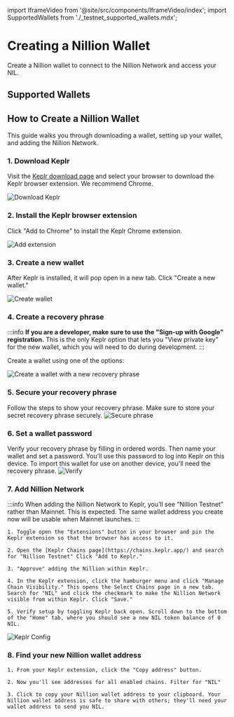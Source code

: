 import IframeVideo from '@site/src/components/IframeVideo/index';
import SupportedWallets from './\_testnet_supported_wallets.mdx';

# Creating a Nillion Wallet

Create a Nillion wallet to connect to the Nillion Network and access your NIL.

## Supported Wallets

<SupportedWallets/>

## How to Create a Nillion Wallet

This guide walks you through downloading a wallet, setting up your wallet, and adding the Nillion Network.


### 1. Download Keplr

Visit the [Keplr download page](https://www.keplr.app/download) and select your browser to download the Keplr browser extension. We recommend Chrome.

![Download Keplr](/img/download-wallet.png)

### 2. Install the Keplr browser extension

Click "Add to Chrome" to install the Keplr Chrome extension.

![Add extension](/img/add-extension.png)

### 3. Create a new wallet

After Keplr is installed, it will pop open in a new tab. Click "Create a new wallet."

![Create wallet](/img/create-wallet.png)

### 4. Create a recovery phrase

:::info
**If you are a developer, make sure to use the "Sign-up with Google" registration.** This is the only Keplr option that lets you "View private key" for the new wallet, which you will need to do during development.
:::

Create a wallet using one of the options:

![Create a wallet with a new recovery phrase](/img/recovery-phrase.png)

### 5. Secure your recovery phrase

Follow the steps to show your recovery phrase. Make sure to store your secret recovery phrase securely.
![Secure phrase](/img/secure-phrase.png)

### 6. Set a wallet password

Verify your recovery phrase by filling in ordered words. Then name your wallet and set a password. You'll use this password to log into Keplr on this device. To import this wallet for use on another device, you'll need the recovery phrase.
![Verify](/img/verify-wallet.png)

### 7. Add Nillion Network

:::info
When adding the Nillion Network to Keplr, you’ll see “Nillion Testnet” rather than Mainnet. This is expected. The same wallet address you create now will be usable when Mainnet launches.
:::

    1. Toggle open the "Extensions" button in your browser and pin the Keplr extension so that the browser has access to it.

    2. Open the [Keplr Chains page](https://chains.keplr.app/) and search for "Nillion Testnet" Click "Add to Keplr."

    3. "Approve" adding the Nillion within Keplr.

    4. In the Keplr extension, click the hamburger menu and click "Manage Chain Visibility." This opens the Select Chains page in a new tab. Search for "NIL" and click the checkmark to make the Nillion Network visible from within Keplr. Click "Save."

    5. Verify setup by toggling Keplr back open. Scroll down to the bottom of the "Home" tab, where you should see a new NIL token balance of 0 NIL.

![Keplr Config](/img/keplr_config.png)

### 8. Find your new Nillion wallet address

    1. From your Keplr extension, click the "Copy address" button.

    2. Now you'll see addresses for all enabled chains. Filter for "NIL"

    3. Click to copy your Nillion wallet address to your clipboard. Your Nillion wallet address is safe to share with others; they'll need your wallet address to send you NIL.

<IframeVideo videoSrc="https://www.loom.com/embed/3b243bee264d4ca992381ef131e5a625?sid=17c8f87a-a468-41e3-88f1-7ca287063d29"/>
